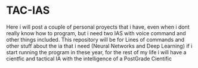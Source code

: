 # TAC-IAS
Here i will post a couple of personal proyects that i have, even when i dont really know how to program, but i need two IAS with voice command and other things included. This repository will be for Lines of commands and other stuff about the ia that i need (Neural Networks and Deep Learning) if i start running the program in these year, for the rest of my life i will have a cientfic and tactical IA with the intelligence of a PostGrade Cientific  
